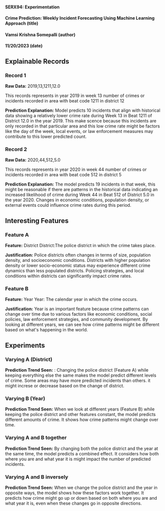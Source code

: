 #### SERX94: Experimentation
#### Crime Prediction: Weekly Incident Forecasting Using Machine Learning Approach (title)
#### Vamsi Krishna Somepalli (author)
#### 11/20/2023 (date)


## Explainable Records
### Record 1
**Raw Data:** 
2019,13,1211,12.0

This records represents in year 2019 in week 13 number of crimes or incidents recorded in area with beat code 1211 in district 12

**Prediction Explanation:** Model predicts 10 incidents that align with historical data showing a relatively lower crime rate during Week 13 in Beat 1211 of District 12.0 in the year 2019. This make scence because this incidents are only recorded in that particular area and this low crime rate might be factors like the day of the week, local events, or law enforcement measures may contribute to this lower predicted count.

### Record 2
**Raw Data:** 2020,44,512,5.0

This records represents in year 2020 in week 44 number of crimes or incidents recorded in area with beat code 512 in district 5

**Prediction Explanation:** The model predicts 19 incidents in that week, this might be reasonable if there are patterns in the historical data indicating an increased likelihood of crime during Week 44 in Beat 512 of District 5.0 in the year 2020. Changes in economic conditions, population density, or external events could influence crime rates during this period.

## Interesting Features
### Feature A
**Feature:** District
District:The police district in which the crime takes place.

**Justification:** Police districts often changes in terms of size, population density, and socioeconomic conditions. Districts with higher population density or lower socio-economic status may experience different crime dynamics than less populated districts. Policing strategies, and local conditions within districts can significantly impact crime rates.

### Feature B
**Feature:** Year
Year: The calendar year in which the crime occurs.

**Justification:** Year is an important feature because crime patterns can change over time due to various factors like economic conditions, social policies, law enforcement strategies, and community development. By looking at different years, we can see how crime patterns might be different based on what's happening in the world.

## Experiments 
### Varying A (District)
**Prediction Trend Seen:** : Changing the police district (Feature A) while keeping everything else the same makes the model predict different levels of crime. Some areas may have more predicted incidents than others. it might increse or decrease based on the change of district.

### Varying B (Year)
**Prediction Trend Seen:** When we look at different years (Feature B) while keeping the police district and other features constant, the model predicts different amounts of crime. It shows how crime patterns might change over time.

### Varying A and B together
**Prediction Trend Seen:** By changing both the police district and the year at the same time, the model predicts a combined effect. It considers how both where you are and what year it is might impact the number of predicted incidents.


### Varying A and B inversely
**Prediction Trend Seen:** When we change the police district and the year in opposite ways, the model shows how these factors work together. It predicts how crime might go up or down based on both where you are and what year it is, even when these changes go in opposite directions.

